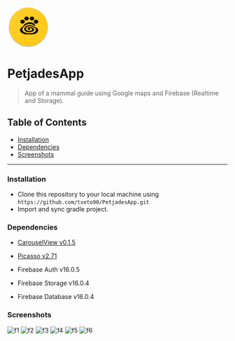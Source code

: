 <img src="https://raw.githubusercontent.com/txeto90/PetjadesApp/master/app/src/main/res/drawable/iclauncher.png">

# PetjadesApp

> App of a mammal guide using Google maps and Firebase (Realtime and Storage).

## Table of Contents

- [Installation](#installation)
- [Dependencies](#dependenies)
- [Screenshots](#screenshots)

---

### Installation

- Clone this repository to your local machine using `https://github.com/txeto90/PetjadesApp.git`
- Import and sync gradle project.

### Dependencies
- <a href="https://github.com/sayyam/carouselview">CarouselView v0.1.5</a>

- <a href="https://square.github.io/picasso/">Picasso v2.71</a>

- Firebase Auth v16.0.5

- Firebase Storage v16.0.4

- Firebase Database v16.0.4

### Screenshots
<img src="https://i.ibb.co/F6rscKF/f1.png" width="250px" alt="f1" />      <img src="https://i.ibb.co/Kr2Bh2D/f2.png" width="250px" alt="f2" />
<img src="https://i.ibb.co/sqJ5PP8/f3.png" width="250px" alt="f3" />      <img src="https://i.ibb.co/pQHvLSm/f4.png" width="250px" alt="f4" />
<img src="https://i.ibb.co/Sm4VbTZ/f5.png" width="250px" alt="f5" />      <img src="https://i.ibb.co/chfTwLY/f6.png" width="250px" alt="f6" />


